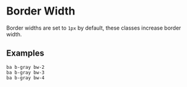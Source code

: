 # Border Width

Border widths are set to `1px` by default, these classes increase border width.

## Examples

<div class="pa3 ba b-gray-300 mb4">
    <div class="row">
        <div class="col w-1/3">
            <div>
                <div class="h3 ba b-gray bw-2"></div>
                <code class="mt1 clipboard">ba b-gray bw-2</code>
            </div>
        </div>
        <div class="col w-1/3">
            <div>
                <div class="h3 ba b-gray bw-3"></div>
                <code class="mt1 clipboard">ba b-gray bw-3</code>
            </div>
        </div>
        <div class="col w-1/3">
            <div>
                <div class="h3 ba b-gray bw-4"></div>
                <code class="mt1 clipboard">ba b-gray bw-4</code>
            </div>
        </div>
    </div>
</div>